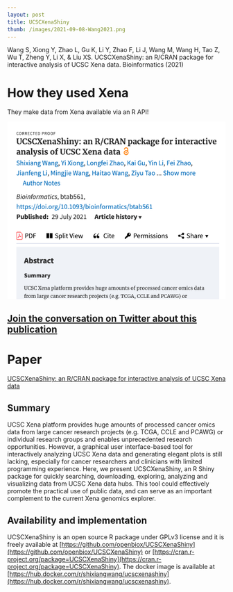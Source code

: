 ```yaml
---
layout: post
title: UCSCXenaShiny
thumb: /images/2021-09-08-Wang2021.png
---
```



Wang S, Xiong Y, Zhao L, Gu K, Li Y, Zhao F, Li J, Wang M, Wang H, Tao Z, Wu T, Zheng Y, Li X, & Liu XS. UCSCXenaShiny: an R/CRAN package for interactive analysis of UCSC Xena data. Bioinformatics (2021) 

# How they used Xena
They make data from Xena available via an R API!

![Screenshot of the paper](/images/2021-09-08-Wang2021.png)

## [Join the conversation on Twitter about this publication](https://twitter.com/UCSCXena/status/1437805843622236161)

# Paper
[UCSCXenaShiny: an R/CRAN package for interactive analysis of UCSC Xena data](https://doi.org/10.1093/bioinformatics/btab561)

## Summary
UCSC Xena platform provides huge amounts of processed cancer omics data from large cancer research projects (e.g. TCGA, CCLE and PCAWG) or individual research groups and enables unprecedented research opportunities. However, a graphical user interface-based tool for interactively analyzing UCSC Xena data and generating elegant plots is still lacking, especially for cancer researchers and clinicians with limited programming experience. Here, we present UCSCXenaShiny, an R Shiny package for quickly searching, downloading, exploring, analyzing and visualizing data from UCSC Xena data hubs. This tool could effectively promote the practical use of public data, and can serve as an important complement to the current Xena genomics explorer.
## Availability and implementation
UCSCXenaShiny is an open source R package under GPLv3 license and it is freely available at [https://github.com/openbiox/UCSCXenaShiny](https://github.com/openbiox/UCSCXenaShiny) or [https://cran.r-project.org/package=UCSCXenaShiny](https://cran.r-project.org/package=UCSCXenaShiny). The docker image is available at [https://hub.docker.com/r/shixiangwang/ucscxenashiny](https://hub.docker.com/r/shixiangwang/ucscxenashiny).
